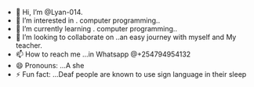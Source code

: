 - 👋 Hi, I’m @Lyan-014.
- 👀 I’m interested in . computer programming..
- 🌱 I’m currently learning . computer programming..
- 💞️ I’m looking to collaborate on ..an easy journey with myself and My teacher.
- 📫 How to reach me ...in Whatsapp @+254794954132
- 😄 Pronouns: ...A she
- ⚡ Fun fact: ...Deaf people are known to use sign language in their sleep 

<!---
Lyan-014/Lyan-014 is a ✨ special ✨ repository because its `README.md` (this file) appears on your GitHub profile.
You can click the Preview link to take a look at your changes.
--->
